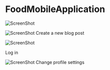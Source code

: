 # FoodMobileApplication
 

![ScreenShot](/screenshots/num1.png)



![ScreenShot](/screenshots/num2.png)
Create a new blog post

![ScreenShot](/screenshots/num3.png)

Log in



![ScreenShot](/screenshots/num4.png)
Change profile settings
